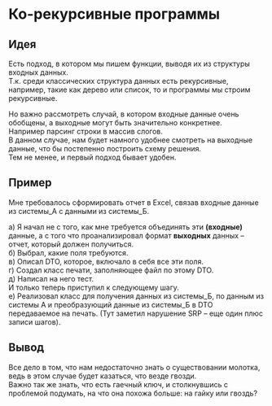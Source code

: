 # Ко-рекурсивные программы

## Идея

Есть подход, в котором мы пишем функции, выводя их из структуры входных данных.   
Т.к. среди классических структура данных есть рекурсивные, например, такие как дерево или список, то и программы мы строим рекурсивные.   

Но важно рассмотреть случай, в котором входные данные очень обобщены, а выходные могут быть значительно конкретнее.   
Например парсинг строки в массив слогов.   
В данном случае, нам будет намного удобнее смотреть на выходные данные, что бы постепенно построить схему решения.   
Тем не менее, и первый подход бывает удобен.   


## Пример

Мне требовалось сформировать отчет в Excel, связав входные данные из системы_А с данными из системы_Б.

а) Я начал не с того, как мне требуется объединять эти **(входные)** данные, а с того что проанализировал формат **выходных** данных – отчет, который должен получиться.  
б) Выбрал, какие поля требуются.  
в) Описал DTO, которое, включало в себя все эти поля.  
г) Создал класс печати, заполняющее файл по этому DTO.  
д) Написал на него тест.   
И только теперь приступил к следующему шагу.  
е) Реализовал класс для получения данных из системы_Б, по данным из системы А и  преобразующий данные из системы_Б в DTO передаваемое на печать. (Тут заметил нарушение SRP – еще один плюс записи шагов).

## Вывод
Все дело в том, что нам недостаточно знать о существовании молотка, ведь в этом случае будет казаться, что везде гвозди.   
Важно так же знать, что есть гаечный ключ, и столкнувшись с проблемой подумать, на что она похожа больше: на гайку или гвоздь? 
